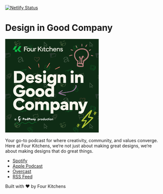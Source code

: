 [![Netlify Status](https://api.netlify.com/api/v1/badges/f39af2e2-34d0-4911-bb44-33aea3ae9076/deploy-status)](https://app.netlify.com/sites/designingoodcompany/deploys)

# Design in Good Company

<img src="./src/images/poster.png" style="max-width: 300px;"/>

Your go-to podcast for where creativity, community, and values converge. Here at Four Kitchens, we‘re not just about making great designs, we‘re about making designs that do great things.

* [Spotify](https://open.spotify.com/show/5z9oaV1GOIe4PBDM3NhATK?si=lPT55lU_S9yQHjKjFxHS6A)
* [Apple Podcast](https://podcasts.apple.com/us/podcast/design-in-good-company/id1741974684)
* [Overcast](https://overcast.fm/itunes1741974684)
* [RSS Feed](https://feeds.buzzsprout.com/2355315.rss)

Built with ❤️ by Four Kitchens
